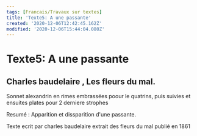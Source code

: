 ```yaml
---
tags: [Francais/Travaux sur textes]
title: 'Texte5: A une passante'
created: '2020-12-06T12:42:45.162Z'
modified: '2020-12-06T15:44:04.080Z'
---
```


# Texte5: A une passante
## Charles baudelaire , Les fleurs du mal.

Sonnet alexandrin en rimes embrassées poour le quatrins, puis suivies et ensuites plates pour 2 derniere strophes

Resumé : Apparition et dissparition d'une passante.

Texte ecrit par charles baudelaire extrait des fleurs du mal publié en 1861

